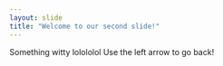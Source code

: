 ```yaml
---
layout: slide
title: "Welcome to our second slide!"
---
```

Something witty lolololol 
Use the left arrow to go back!
